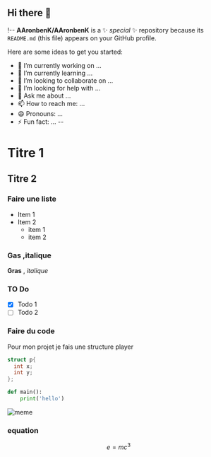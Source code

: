 ## Hi there 👋

!--
**AAronbenK/AAronbenK** is a ✨ _special_ ✨ repository because its `README.md` (this file) appears on your GitHub profile.

Here are some ideas to get you started:

- 🔭 I’m currently working on ...
- 🌱 I’m currently learning ...
- 👯 I’m looking to collaborate on ...
- 🤔 I’m looking for help with ...
- 💬 Ask me about ...
- 📫 How to reach me: ...
- 😄 Pronouns: ...
- ⚡ Fun fact: ...
--

# Titre 1

## Titre 2

### Faire une liste

- Item 1
- Item 2
  - item 1
  - item 2
### Gas ,italique
**Gras** , *italique*

### TO Do

- [X] Todo 1
- [ ] Todo 2

### Faire du code

Pour mon projet je fais une structure player
```C
struct p{
  int x;
  int y;
};
```
```python
def main():
    print('hello')
```
![meme](https://m.media-amazon.com/images/I/813kqvYoRfL.png)

### equation 
$$ e = mc^3 $$